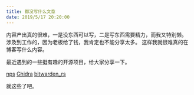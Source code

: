 ```yaml
---
title: 都没写什么文章
date: 2019/5/17 20:20:00
---
```


内容产出真的很难，一是没东西可以写，二是写东西需要精力，而我又特别懒。
涉及到工作的，因为老板给了钱，我肯定也不能分享太多。
这样我就很难真的在博客写什么内容。

最近遇到的一些挺有趣的开源项目，给大家分享一下。

[nps][1]
[Ghidra][2]
[bitwarden_rs][3]

就这些了吧。

  [1]: https://github.com/cnlh/nps "内网穿透代理服务器"
  [2]: https://github.com/NationalSecurityAgency/ghidra "NSA 开源逆向工具"
  [3]: https://github.com/dani-garcia/bitwarden_rs "用 Rust 编写的非官方 Bitwarden 兼容服务器"
